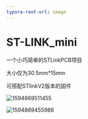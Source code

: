 ```yaml
---
typora-root-url: image
---
```


# ST-LINK_mini

一个小巧简单的STLinkPCB项目

大小仅为30.5mm*15mm

可搭配STlinkV2版本的固件

![1594869511455](/1594869511455.png)

![1594869455986](/1594869455986.png)